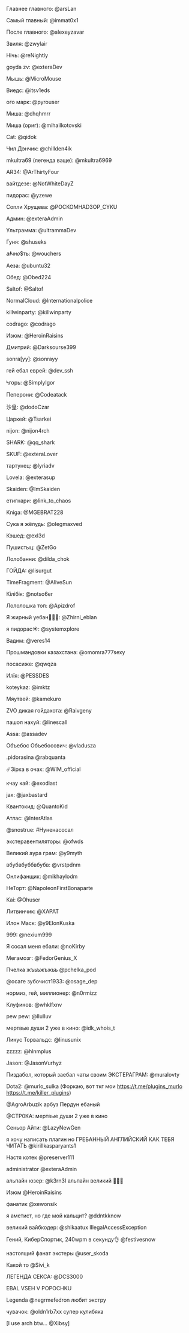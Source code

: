 Главнее главного: @arsLan

Самый главный: @immat0x1

После главного: @alexeyzavar

Звиля: @zwylair

Нiчь: @reNightly

goyda zv: @exteraDev

Мышь: @MicroMouse

Виедс: @itsv1eds

ого марк: @pyrouser

Миша: @chqhmrr

Миша (ориг): @mihailkotovski

Cat: @qidok

Чил Дэнчик: @chillden4ik

mkultra69 (легенда ваще): @mkultra6969

AR34: @ArThirtyFour

вайтдезе: @NotWhiteDayZ

пидорас: @yzewe

Сопли Хрущева: @POCKOMHAD3OP_CYKU

Админ: @exteraAdmin

Ультрамма: @ultrammaDev

Гуня: @shuseks

𝘢𝒍чн𝑜$ть: @wouchers

Аеза: @ubuntu32

Обед: @Obed224

Saltof: @Saltof

NormalCloud: @lnternationalpolice

killwinparty: @killwinparty

codrago: @codrago

Изюм: @HeroinRaisins

Дмитрий: @Darksourse399

sonra[yy]: @sonrayy

гей ебал еврей: @dev_ssh

Ϟгорь: @SimplyIgor

Пеперони: @Codeatack

沙皇: @dodoCzar

Царкей: @Tsarkei

nijon: @nijon4rch

SHARK: @qq_shark

SKUF: @exteraLover

тартунец: @lyriadv

Lovela: @exterasup

Skaiden: @ImSkaiden

етигнари: @link_to_chaos

Kniga: @MGEBRAT228

Сука я жёлудь: @olegmaxved

Кэшед: @exl3d

Пушистыц: @ZetGo

Лолобанни: @dilda_chok

ГОЙДА: @lisurgut

TimeFragment: @AliveSun

Кiлiбiк: @notso6er

Лололошка топ: @Apizdrof

Я жирный уебан🥭🥭🥭: @Zhirni_eblan

я пидорас☀️: @systemxplore

Вадим: @veres14

Прошмандовки казахстана: @omomra777sexy

посасиже: @qwqza

Илïя: @PESSDES

koteykaz: @imktz

Мяутвей: @kamekuro

ZVO дикая гойдахота: @Raivgeny

пашол нахуй: @linescall

Assa: @assadev

Объебос Объебосович: @vladusza

.pidorasina @rabquanta

☄️Зірка в очах: @WIM_official

кчау кай: @exodiast

jax: @jaxbastard

Квантокид: @QuantoKid

Атлас: @InterAtlas

@snostrue: #Нуненасосал

экстеравентиляторы: @ofwds

Великий аура грам: @y9myth

вбубвбуббвбубв: @vrstpdnm

Онлифанщик: @mikhaylodm

НеТорт: @NapoleonFirstBonaparte

Kai: @Ohuser

Литвинчик: @XAPAT

Илон Маск: @y9ElonKuska

999: @nexium999

Я сосал меня ебали: @noKirby

Мегамозг: @FedorGenius_X

Пчелка жъьъжъжьъ @pchelka_pod

@осаге зубочист1933: @osage_dep

нормиз, гей, миллионер: @n0rmizz

Клуфинов: @whklfxnv

pew pew: @lIulIuv

мертвые души 2 уже в кино: @idk_whois_t

Линус Торвальдс: @linusunix

zzzzz: @hlnmplus

Jason: @JasonVurhyz

Пиздабол, который заебал чаты своим ЭКСТЕРАГРАМ: @muralovty

Dota2: @murlo_sulka (Форкаю, вот ткг мои https://t.me/plugins_murlo https://t.me/killer_plugins)

@AgroArbuzik арбуз Пердун ебаный

@CTP0KA: мертвые души 2 уже в кино

Сеньор Айти: @LazyNewGen

я хочу написать плагин но ГРЕБАННЫЙ АНГЛИЙСКИЙ КАК ТЕБЯ ЧИТАТЬ @kirillkasparyants1

Настя котек @preserver111

administrator @exteraAdmin

альпайн юзер: @k3rn3I альпайн великий 🙏🙏🙏

Изюм @HeroinRaisins

фанатик @xewonsik

я аметист, но где мой кальцит? @ddntkknow

великий вайбкодер: @shikaatux IllegalAccessException

Гений, КиберСпортик, 240wpm в секунду👌 @festivesnow

настоящий фанат экстеры @user_skoda

Какой то @Sivi_k

ЛЕГЕНДА СЕКСА: @DCS3000

EBAL VSEH V POPOCHKU

Legenda @negrmefedron любит экстру

чувачок: @oldn1rb7xx супер кулибяка

[I use arch btw... @Xibsy]
